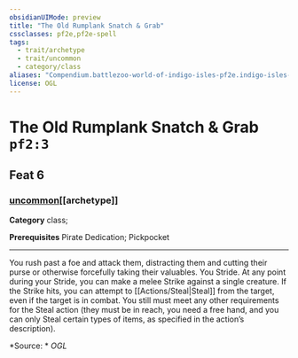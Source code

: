 ```yaml
---
obsidianUIMode: preview
title: "The Old Rumplank Snatch & Grab"
cssclasses: pf2e,pf2e-spell
tags:
  - trait/archetype
  - trait/uncommon
  - category/class
aliases: "Compendium.battlezoo-world-of-indigo-isles-pf2e.indigo-isles-feats.Item.Jid6Y1LW8yD8GEfl"
license: OGL
---
```

# The Old Rumplank Snatch & Grab `pf2:3`
## Feat 6
### [uncommon](uncommon "Uncommon Rarity Trait")[[archetype]]

**Category** class; 



**Prerequisites** Pirate Dedication; Pickpocket
* * *
You rush past a foe and attack them, distracting them and cutting their purse or otherwise forcefully taking their valuables. You Stride. At any point during your Stride, you can make a melee Strike against a single creature. If the Strike hits, you can attempt to [[Actions/Steal|Steal]] from the target, even if the target is in combat. You still must meet any other requirements for the Steal action (they must be in reach, you need a free hand, and you can only Steal certain types of items, as specified in the action’s description).

*Source: *
*OGL*
